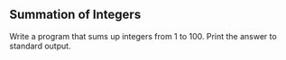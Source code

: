 Summation of Integers
---------------------

Write a program that sums up integers from 1 to 100. Print the answer to standard output.